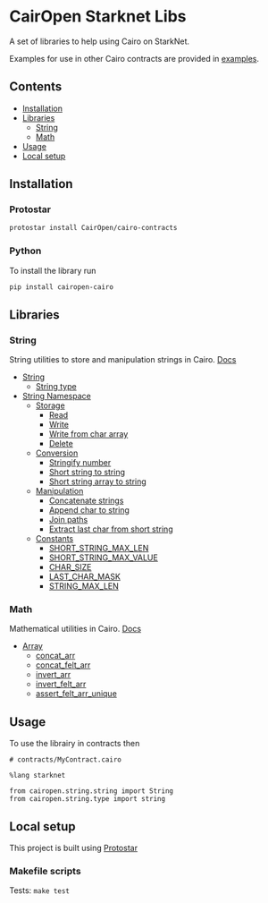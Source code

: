 # CairOpen Starknet Libs

A set of libraries to help using Cairo on StarkNet.

Examples for use in other Cairo contracts are provided in [examples](examples).

## Contents

- [Installation](#installation)
- [Libraries](#libraries)
  - [String](#string)
  - [Math](#math)
- [Usage](#usage)
- [Local setup](#local-setup)

## Installation

### Protostar

```bash
protostar install CairOpen/cairo-contracts
```

### Python

To install the library run

```bash
pip install cairopen-cairo
```

## Libraries

### String

String utilities to store and manipulation strings in Cairo. [Docs](src/cairopen/string/)

- [String](src/cairopen/string/README.md#string)
  - [String type](src/cairopen/string/README.md#string-type-string)
- [String Namespace](src/cairopen/string/README.md#namespace-string)
  - [Storage](src/cairopen/string/README.md#storage)
    - [Read](src/cairopen/string/README.md#read-stringread)
    - [Write](src/cairopen/string/README.md#write-stringwrite)
    - [Write from char array](src/cairopen/string/README.md#write-from-char-array-stringwrite_from_char_arr)
    - [Delete](src/cairopen/string/README.md#delete-stringdelete)
  - [Conversion](src/cairopen/string/README.md#conversion)
    - [Stringify number](src/cairopen/string/README.md#stringify-number-stringfelt_to_string)
    - [Short string to string](src/cairopen/string/README.md#short-string-to-string-stringss_to_string)
    - [Short string array to string](src/cairopen/string/README.md#short-string-array-to-string-stringss_arr_to_string)
  - [Manipulation](src/cairopen/string/README.md#manipulation)
    - [Concatenate strings](src/cairopen/string/README.md#concatenate-strings-stringconcat)
    - [Append char to string](src/cairopen/string/README.md#append-char-to-string-stringappend_char)
    - [Join paths](src/cairopen/string/README.md#join-paths-stringpath_join)
    - [Extract last char from short string](src/cairopen/string/README.md#extract-last-char-from-short-string-stringextract_last_char_from_ss)
  - [Constants](src/cairopen/string/README.md#constants)
    - [SHORT_STRING_MAX_LEN](src/cairopen/string/README.md#short_string_max_len)
    - [SHORT_STRING_MAX_VALUE](src/cairopen/string/README.md#short_string_max_value)
    - [CHAR_SIZE](src/cairopen/string/README.md#char_size)
    - [LAST_CHAR_MASK](src/cairopen/string/README.md#last_char_mask)
    - [STRING_MAX_LEN](src/cairopen/string/README.md#string_max_len)

### Math

Mathematical utilities in Cairo. [Docs](src/cairopen/math/)

- [Array](src/cairopen/math/README.md#array)
  - [concat_arr](src/cairopen/math/README.md#concatenation-concat_arr)
  - [concat_felt_arr](src/cairopen/math/README.md#felt-only-concatenation-concat_felt_arr)
  - [invert_arr](src/cairopen/math/README.md#inversion-invert_arr)
  - [invert_felt_arr](src/cairopen/math/README.md#felt-only-inversion-invert_felt_arr)
  - [assert_felt_arr_unique](src/cairopen/math/README.md#uniqueness-assert_felt_arr_unique)

## Usage

To use the librairy in contracts then

```cairo
# contracts/MyContract.cairo

%lang starknet

from cairopen.string.string import String
from cairopen.string.type import string
```

## Local setup

This project is built using [Protostar](https://docs.swmansion.com/protostar/)

### Makefile scripts

Tests: `make test`
